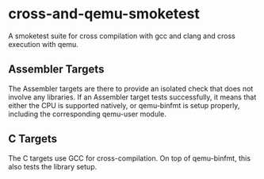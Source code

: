 # cross-and-qemu-smoketest
A smoketest suite for cross compilation with gcc and clang and cross execution with qemu.

## Assembler Targets
The Assembler targets are there to provide an isolated check that does not involve any libraries.
If an Assembler target tests successfully, it means that either the CPU is supported natively, or qemu-binfmt is setup properly, including the corresponding qemu-user module.

## C Targets
The C targets use GCC for cross-compilation.
On top of qemu-binfmt, this also tests the library setup.
